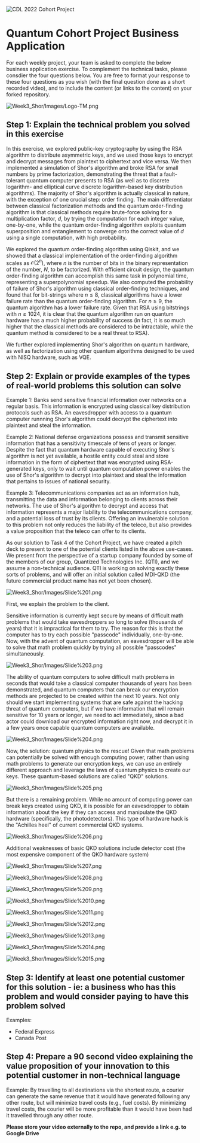 ![CDL 2022 Cohort Project](../CDL_logo.jpg)
# Quantum Cohort Project Business Application

For each weekly project, your team is asked to complete the below business application exercise.
To complement the technical tasks, please consdier the four questions below.
You are free to format your response to these four questions as you wish (with the final question done as a short recorded video), and to include
the content (or links to the content) on your forked repository.

![Week3_Shor/Images/Logo-TM.png](https://github.com/Jordan-D-Smith/CohortProject_2022/blob/fece547b660c9cdd7933b57692318fe7e82bdfdd/Week3_Shor/Images/Logo-TM.png)

## Step 1: Explain the technical problem you solved in this exercise

In this exercise, we explored public-key cryptography by using the RSA algorithm to distribute asymmetric keys, and we used those keys to encrypt and decrypt messages from plaintext to ciphertext and vice versa. We then implemented a simulation of Shor's algorithm and broke RSA for small numbers by prime factorization, demonstrating the threat that a fault-tolerant quantum computer presents to RSA (as well as to discrete logarithm- and elliptical curve discrete logarithm-based key distribution algorithms). The majority of Shor's algorithm is actually classical in nature, with the exception of one crucial step: order finding. The main differentiator between classical factorization methods and the quantum order-finding algorithm is that classical methods require brute-force solving for a multiplication factor, $d$, by trying the computation for each integer value, one-by-one, while the quantum order-finding algorithm exploits quantum superposition and entanglement to converge onto the correct value of $d$ using a single computation, with high probability.

We explored the quantum order-finding algorithm using Qiskit, and we showed that a classical implementation of the order-finding algorithm scales as $\mathcal{O}(2^n)$, where $n$ is the number of bits in the binary representation of the number, $N$, to be factorized. With efficient circuit design, the quantum order-finding algorithm can accomplish this same task in polynomial time, representing a superpolynomial speedup. We also computed the probability of failure of Shor's algorithm using classical order-finding techniques, and found that for bit-strings where $n \leq 8$, classical algorithms have a lower failure rate than the quantum order-finding algorithm. For $n \geq 9$, the quantum algorithm has a lower failure rate. Given that RSA using bitstrings with $n \geq 1024$, it is clear that the quantum algorithm run on quantum hardware has a much higher probability of success (in fact, it is so much higher that the classical methods are considered to be intractable, while the quantum method is considered to be a real threat to RSA).

We further explored implementing Shor's algorithm on quantum hardware, as well as factorization using other quantum algorithms designed to be used with NISQ hardware, such as VQE.  

## Step 2: Explain or provide examples of the types of real-world problems this solution can solve

Example 1: Banks send sensitive financial information over networks on a regular basis. This information is encrypted using classical key distribution protocols such as RSA. An eavesdropper with access to a quantum computer runnning Shor's algorithm could decrypt the ciphertext into plaintext and steal the information.

Example 2: National defense organizations possess and transmit sensitive information that has a sensitivity timescale of tens of years or longer. Despite the fact that quantum hardware capable of executing Shor's algorithm is not yet available, a hostile entity could steal and store information in the form of ciphertext that was encrypted using RSA-generated keys, only to wait until quantum computation power enables the use of Shor's algorithm to decrypt into plaintext and steal the information that pertains to issues of national security.

Example 3: Telecommunications companies act as an information hub, transmitting the data and information belonging to clients across their networks. The use of Shor's algorithm to decrypt and access that information represents a major liability to the telecommunications company, and a potential loss of trust by its clients. Offering an invulnerable solution to this problem not only reduces the liability of the teleco, but also provides a value proposition that the teleco can offer to its clients.

As our solution to Task 4 of the Cohort Project, we have created a pitch deck to present to one of the potential clients listed in the above use-cases. We present from the perspective of a startup company founded by some of the members of our group, Quantized Technologies Inc. (QTI), and we assume a non-technical audience. QTI is working on solving exactly these sorts of problems, and will offer an initial solution called MDI-QKD (the future commercial product name has not yet been chosen). 

![Week3_Shor/Images/Slide%201.png](https://github.com/Jordan-D-Smith/CohortProject_2022/blob/fece547b660c9cdd7933b57692318fe7e82bdfdd/Week3_Shor/Images/Slide%201.png)

First, we explain the problem to the client. 

Sensitive information is currently kept secure by means of difficult math problems that would take eavesdroppers so long to solve (thousands of years) that it is impractical for them to try. The reason for this is that the computer has to try each possible "passcode" individually, one-by-one. Now, with the advent of quantum computation, an eavesdropper will be able to solve that math problem quickly by trying all possible "passcodes" simultaneously.

![Week3_Shor/Images/Slide%203.png](https://github.com/Jordan-D-Smith/CohortProject_2022/blob/fece547b660c9cdd7933b57692318fe7e82bdfdd/Week3_Shor/Images/Slide%203.png)

The ability of quantum computers to solve difficult math problems in seconds that would take a classical computer thousands of years has been demonstrated, and quantum computers that can break our encryption methods are projected to be created within the next 10 years. Not only should we start implementing systems that are safe against the hacking threat of quantum computers, but if we have information that will remain sensitive for 10 years or longer, we need to act immediately, since a bad actor could download our encrypted information right now, and decrypt it in a few years once capable quantum computers are available.

![Week3_Shor/Images/Slide%204.png](https://github.com/Jordan-D-Smith/CohortProject_2022/blob/fece547b660c9cdd7933b57692318fe7e82bdfdd/Week3_Shor/Images/Slide%204.png)

Now, the solution: quantum physics to the rescue! Given that math problems can potentially be solved with enough computing power, rather than using math problems to generate our encryption keys, we can use an entirely different approach and leverage the laws of quantum physics to create our keys. These quantum-based solutions are called "QKD" solutions. 

![Week3_Shor/Images/Slide%205.png](https://github.com/Jordan-D-Smith/CohortProject_2022/blob/fece547b660c9cdd7933b57692318fe7e82bdfdd/Week3_Shor/Images/Slide%205.png)

But there is a remaining problem. While no amount of computing power can break keys created using QKD, it is possible for an eavesdropper to obtain information about the key if they can access and manipulate the QKD hardware (specifically, the photodetectors). This type of hardware hack is the "Achilles heel" of current commercial QKD systems.

![Week3_Shor/Images/Slide%206.png](https://github.com/Jordan-D-Smith/CohortProject_2022/blob/fece547b660c9cdd7933b57692318fe7e82bdfdd/Week3_Shor/Images/Slide%206.png)

Additional weaknesses of basic QKD solutions include detector cost (the most expensive component of the QKD hardware system)

![Week3_Shor/Images/Slide%207.png](https://github.com/Jordan-D-Smith/CohortProject_2022/blob/fece547b660c9cdd7933b57692318fe7e82bdfdd/Week3_Shor/Images/Slide%207.png)

![Week3_Shor/Images/Slide%208.png](https://github.com/Jordan-D-Smith/CohortProject_2022/blob/fece547b660c9cdd7933b57692318fe7e82bdfdd/Week3_Shor/Images/Slide%208.png)

![Week3_Shor/Images/Slide%209.png](https://github.com/Jordan-D-Smith/CohortProject_2022/blob/fece547b660c9cdd7933b57692318fe7e82bdfdd/Week3_Shor/Images/Slide%209.png)

![Week3_Shor/Images/Slide%2010.png](https://github.com/Jordan-D-Smith/CohortProject_2022/blob/fece547b660c9cdd7933b57692318fe7e82bdfdd/Week3_Shor/Images/Slide%2010.png)

![Week3_Shor/Images/Slide%2011.png](https://github.com/Jordan-D-Smith/CohortProject_2022/blob/fece547b660c9cdd7933b57692318fe7e82bdfdd/Week3_Shor/Images/Slide%2011.png)

![Week3_Shor/Images/Slide%2012.png](https://github.com/Jordan-D-Smith/CohortProject_2022/blob/fece547b660c9cdd7933b57692318fe7e82bdfdd/Week3_Shor/Images/Slide%2012.png)

![Week3_Shor/Images/Slide%2013.png](https://github.com/Jordan-D-Smith/CohortProject_2022/blob/fece547b660c9cdd7933b57692318fe7e82bdfdd/Week3_Shor/Images/Slide%2013.png)

![Week3_Shor/Images/Slide%2014.png](https://github.com/Jordan-D-Smith/CohortProject_2022/blob/fece547b660c9cdd7933b57692318fe7e82bdfdd/Week3_Shor/Images/Slide%2014.png)

![Week3_Shor/Images/Slide%2015.png](https://github.com/Jordan-D-Smith/CohortProject_2022/blob/fece547b660c9cdd7933b57692318fe7e82bdfdd/Week3_Shor/Images/Slide%2015.png)

## Step 3: Identify at least one potential customer for this solution - ie: a business who has this problem and would consider paying to have this problem solved

Examples: 
- Federal Express
- Canada Post

## Step 4: Prepare a 90 second video explaining the value proposition of your innovation to this potential customer in non-technical language

Example: By travelling to all destinations via the shortest route, a courier can generate the same revenue that it would have generated following any other route, but will minimize travel costs (e.g., fuel costs). By minimizing travel costs, the courier will be more profitable than it would have been had it travelled through any other route.

**Please store your video externally to the repo, and provide a link e.g. to Google Drive**
